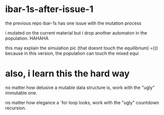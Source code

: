 # ibar-1s-after-issue-1

the previous repo ibar-1s has one issue with the mutation process

i mutated on the current material but i drop another automaton in the population.
HAHAHA

this may explain the simulation pic (that doesnt touch the equilibrium) =)))
because in this version, the population can touch the mixed equi

# also, i learn this the hard way

 no matter how delusive a mutable data structure is, work with the "ugly" immutable one.

no matter how elegance a `for loop looks, work with the "ugly" countdown recursion.
